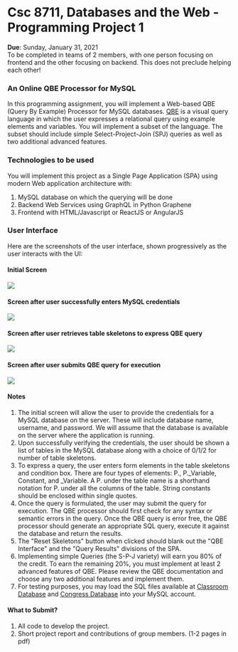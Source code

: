 
# Csc 8711, Databases and the Web - Programming Project 1

**Due**: Sunday, January 31, 2021  
To be completed in teams of 2 members, with one person focusing on frontend and the other focusing on backend. This does not preclude helping each other!

### An Online QBE Processor for MySQL

In this programming assignment, you will implement a Web-based QBE (Query By Example) Processor for MySQL databases. [QBE](http://tinman.cs.gsu.edu/~raj/8711/sp21/p1/qbe.pdf) is a visual query language in which the user expresses a relational query using example elements and variables. You will implement a subset of the language. The subset should include simple Select-Project-Join (SPJ) queries as well as two additional advanced features.

### Technologies to be used

You will implement this project as a Single Page Application (SPA) using modern Web application architecture with:

1. MySQL database on which the querying will be done
2. Backend Web Services using GraphQL in Python Graphene
3. Frontend with HTML/Javascript or ReactJS or AngularJS

### User Interface

Here are the screenshots of the user interface, shown progressively as the user interacts with the UI:

#### Initial Screen

![](./qbe1.png)

#### Screen after user successfully enters MySQL credentials

![](./qbe2.png)

#### Screen after user retrieves table skeletons to express QBE query

![](./qbe3.png)

#### Screen after user submits QBE query for execution

![](./qbe4.png)

#### Notes

1. The initial screen will allow the user to provide the credentials for a MySQL database on the server. These will include database name, username, and password. We will assume that the database is available on the server where the application is running.
2. Upon successfully verifying the credentials, the user should be shown a list of tables in the MySQL database along with a choice of 0/1/2 for number of table skeletons.
3. To express a query, the user enters form elements in the table skeletons and condition box. There are four types of elements: P., P.\_Variable, Constant, and \_Variable. A P. under the table name is a shorthand notation for P. under all the columns of the table. String constants should be enclosed within single quotes.
4. Once the query is formulated, the user may submit the query for execution. The QBE processor should first check for any syntax or semantic errors in the query. Once the QBE query is error free, the QBE processor should generate an appropriate SQL query, execute it against the database and return the results.
5. The "Reset Skeletons" button when clicked should blank out the "QBE Interface" and the "Query Results" divisions of the SPA.
6. Implementing simple Queries (the S-P-J variety) will earn you 80% of the credit. To earn the remaining 20%, you must implement at least 2 advanced features of QBE. Please review the QBE documentation and choose any two additional features and implement them.
7. For testing purposes, you may load the SQL files available at [Classroom Database](http://tinman.cs.gsu.edu/~raj/h1000/f19/load-data/) and [Congress Database](http://tinman.cs.gsu.edu/~raj/8711/sp21/p1/congress-db) into your MySQL account.

#### What to Submit?

1. All code to develop the project.
2. Short project report and contributions of group members. (1-2 pages in pdf)
